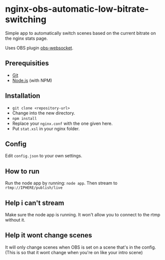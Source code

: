 # nginx-obs-automatic-low-bitrate-switching

Simple app to automatically switch scenes based on the current bitrate on the nginx stats page. 

Uses OBS plugin <a href="https://github.com/Palakis/obs-websocket">obs-websocket</a>.

## Prerequisities

* [Git](http://git-scm.com/)
* [Node.js](http://nodejs.org/) (with NPM)

## Installation

* `git clone <repository-url>`
* Change into the new directory.
* `npm install`
* Replace your `nginx.conf` with the one given here.
* Put `stat.xsl` in your nginx folder.

## Config

Edit `config.json` to your own settings.

## How to run

Run the node app by running: `node app`. Then stream to `rtmp://IPHERE/publish/live`

## Help i can't stream

Make sure the node app is running. It won't allow you to connect to the rtmp without it.

## Help it wont change scenes

It will only change scenes when OBS is set on a scene that's in the config.  
(This is so that it wont change when you're on like your intro scene)

